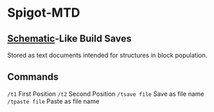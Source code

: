 # Spigot-MTD
## [Schematic](https://www.curseforge.com/minecraft/mc-mods/worldedit)-Like Build Saves
Stored as text documents intended for structures in block population.

## Commands
`/t1` First Position
`/t2` Second Position
`/tsave file` Save as file name
`/tpaste file` Paste as file name

